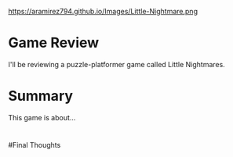 <https://aramirez794.github.io/Images/Little-Nightmare.png>
#  Game Review
I'll be reviewing a puzzle-platformer game called Little Nightmares.

# Summary

This game is about...

#

#

#Final Thoughts
